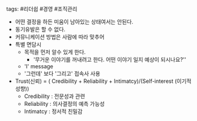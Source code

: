 tags: #리더쉽 #경영 #조직관리

- 어떤 결정을 하든 미움이 남아있는 상태여서는 안된다.
- 동기유발은 할 수 없다.
- 커뮤니케이션 방법은 사람에 따라 맞추어
-  특별 면담시
	- 목적을 먼저 알수 있게 한다.
		- '무거운 이야기를 꺼내려고 한다. 어떤 이야기 일지 예상이 되시나요?''
	- 'I' message
	- '그런데' 보다 '그리고' 접속사 사용
- Trust(신뢰) = ( Credibility + Reliability + Intimatcy)/(Self-interest (이기적 성향))
	- Credibility : 전문성과 관련
	- Reliability : 의사결정의 예측 가능성
	- Intimatcy : 정서적 친밀감
